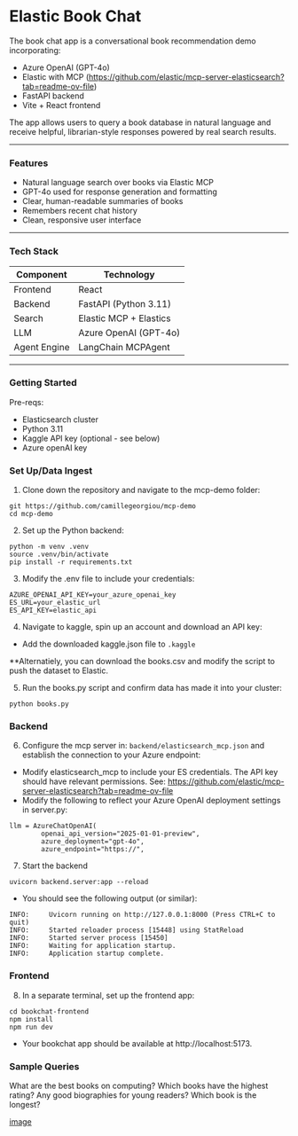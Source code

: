 # Elastic Book Chat

The book chat app is a conversational book recommendation demo incorporating:

- Azure OpenAI (GPT-4o)
- Elastic with MCP (https://github.com/elastic/mcp-server-elasticsearch?tab=readme-ov-file)
- FastAPI backend
- Vite + React frontend

The app allows users to query a book database in natural language and receive helpful, librarian-style responses powered by real search results.

---

### Features

- Natural language search over books via Elastic MCP
- GPT-4o used for response generation and formatting
- Clear, human-readable summaries of books
- Remembers recent chat history
- Clean, responsive user interface

---

### Tech Stack

| Component    | Technology                  |
|--------------|-----------------------------|
| Frontend     | React                |
| Backend      | FastAPI (Python 3.11)       |
| Search       | Elastic MCP + Elastics |
| LLM          | Azure OpenAI (GPT-4o)       |
| Agent Engine | LangChain MCPAgent          |

---

### Getting Started

Pre-reqs: 
- Elasticsearch cluster
- Python 3.11
- Kaggle API key (optional - see below)
- Azure openAI key

### Set Up/Data Ingest

1. Clone down the repository and navigate to the mcp-demo folder:

```
git https://github.com/camillegeorgiou/mcp-demo
cd mcp-demo
```

2. Set up the Python backend:

```
python -m venv .venv
source .venv/bin/activate
pip install -r requirements.txt
```

3. Modify the .env file to include your credentials:

```
AZURE_OPENAI_API_KEY=your_azure_openai_key
ES_URL=your_elastic_url
ES_API_KEY=elastic_api
```

4. Navigate to kaggle, spin up an account and download an API key:
- Add the downloaded kaggle.json file to `.kaggle`

**Alternatiely, you can download the books.csv and modify the script to push the dataset to Elastic.

5. Run the books.py script and confirm data has made it into your cluster:

```
python books.py
```

### Backend 

6. Configure the mcp server in: `backend/elasticsearch_mcp.json` and establish the connection to your Azure endpoint:

- Modify elasticsearch_mcp to include your ES credentials. The API key should have relevant permissions. See: https://github.com/elastic/mcp-server-elasticsearch?tab=readme-ov-file
- Modify the following to reflect your Azure OpenAI deployment settings in server.py:

```
llm = AzureChatOpenAI(
        openai_api_version="2025-01-01-preview",
        azure_deployment="gpt-4o",
        azure_endpoint="https://",
```

7. Start the backend

```
uvicorn backend.server:app --reload
```

- You should see the following output (or similar):
```
INFO:     Uvicorn running on http://127.0.0.1:8000 (Press CTRL+C to quit)
INFO:     Started reloader process [15448] using StatReload
INFO:     Started server process [15450]
INFO:     Waiting for application startup.
INFO:     Application startup complete.
```

### Frontend

8. In a separate terminal, set up the frontend app:

```
cd bookchat-frontend 
npm install
npm run dev
```

- Your bookchat app should be available at http://localhost:5173.

### Sample Queries
What are the best books on computing?
Which books have the highest rating?
Any good biographies for young readers?
Which book is the longest?

[image](image.png)



